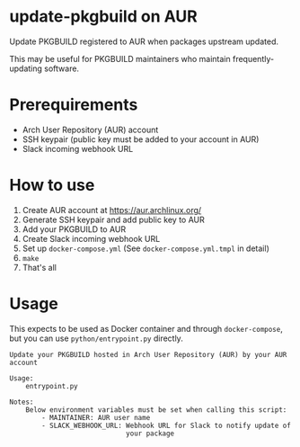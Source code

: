 # update-pkgbuild on AUR
Update PKGBUILD registered to AUR when packages upstream updated.

This may be useful for PKGBUILD maintainers who maintain frequently-updating software.

# Prerequirements
- Arch User Repository (AUR) account
- SSH keypair (public key must be added to your account in AUR)
- Slack incoming webhook URL

# How to use
1. Create AUR account at https://aur.archlinux.org/
2. Generate SSH keypair and add public key to AUR
3. Add your PKGBUILD to AUR
4. Create Slack incoming webhook URL
4. Set up `docker-compose.yml` (See `docker-compose.yml.tmpl` in detail)
5. `make`
6. That's all

# Usage
This expects to be used as Docker container and through `docker-compose`, but you can use `python/entrypoint.py` directly.

```
Update your PKGBUILD hosted in Arch User Repository (AUR) by your AUR account

Usage:
    entrypoint.py

Notes:
    Below environment variables must be set when calling this script:
        - MAINTAINER: AUR user name
        - SLACK_WEBHOOK_URL: Webhook URL for Slack to notify update of
                             your package
```
